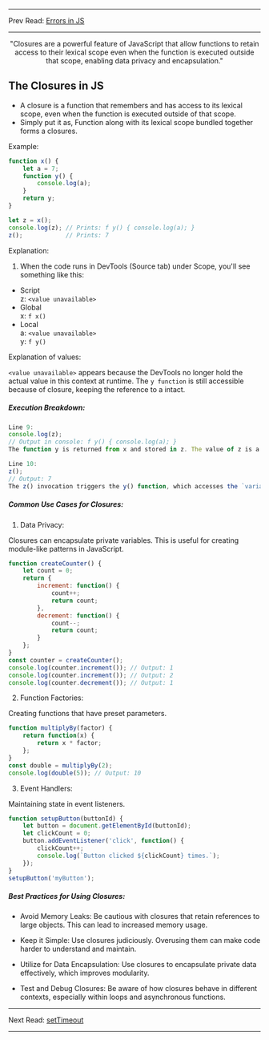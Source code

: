 
___
Prev Read: [Errors in JS](syntax-error.md)
***
<div align = "center"> "Closures are a powerful feature of JavaScript that allow functions to retain access to their lexical scope even when the function is executed outside that scope, enabling data privacy and encapsulation." </div>


## The Closures in JS

- A closure is a function that remembers and has access to its lexical scope, even when the function is executed outside of that scope.
- Simply put it as, Function along with its lexical scope bundled together forms a closures.

Example:

```javascript
function x() {
    let a = 7;
    function y() {
        console.log(a);
    }
    return y;
}

let z = x(); 
console.log(z); // Prints: f y() { console.log(a); }
z();            // Prints: 7
```
Explanation:
1. When the code runs in DevTools (Source tab) under Scope, you'll see something like this:

- Script <br>
z: `<value unavailable>`
- Global <br>
x: `f x()`
- Local <br>
a: `<value unavailable>` <br>
y: `f y()`


Explanation of values:

`<value unavailable>` appears because the DevTools no longer hold the actual value in this context at runtime.
The `y function` is still accessible because of closure, keeping the reference to a intact.

##### Execution Breakdown:



```javascript
Line 9:
console.log(z); 
// Output in console: f y() { console.log(a); }
The function y is returned from x and stored in z. The value of z is a reference to the y function.

Line 10:
z(); 
// Output: 7
The z() invocation triggers the y() function, which accesses the `variable a` from its lexical scope, printing 7.
```

##### Common Use Cases for Closures:

1. Data Privacy:

Closures can encapsulate private variables. This is useful for creating module-like patterns in JavaScript.
```javascript
function createCounter() {
    let count = 0;
    return {
        increment: function() {
            count++;
            return count;
        },
        decrement: function() {
            count--;
            return count;
        }
    };
}
const counter = createCounter();
console.log(counter.increment()); // Output: 1
console.log(counter.increment()); // Output: 2
console.log(counter.decrement()); // Output: 1
```

2. Function Factories:

Creating functions that have preset parameters.
```javascript
function multiplyBy(factor) {
    return function(x) {
        return x * factor;
    };
}
const double = multiplyBy(2);
console.log(double(5)); // Output: 10
```

3. Event Handlers:

Maintaining state in event listeners.
```javascript
function setupButton(buttonId) {
    let button = document.getElementById(buttonId);
    let clickCount = 0;
    button.addEventListener('click', function() {
        clickCount++;
        console.log(`Button clicked ${clickCount} times.`);
    });
}
setupButton('myButton');
```

##### Best Practices for Using Closures:
- Avoid Memory Leaks: Be cautious with closures that retain references to large objects. This can lead to increased memory usage.

- Keep it Simple: Use closures judiciously. Overusing them can make code harder to understand and maintain.

- Utilize for Data Encapsulation: Use closures to encapsulate private data effectively, which improves modularity.

- Test and Debug Closures: Be aware of how closures behave in different contexts, especially within loops and asynchronous functions.


****

  Next Read:  [setTimeout](setTimeout.md)
  ***

